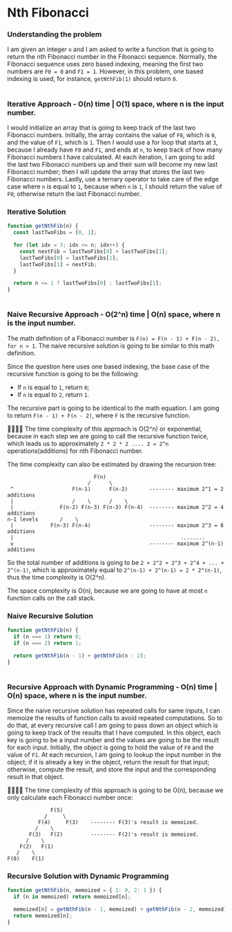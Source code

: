 # Nth Fibonacci

### Understanding the problem

I am given an integer `n` and I am asked to write a function that is going to return the nth Fibonacci number in the Fibonacci sequence. Normally, the Fibonacci sequence uses zero based indexing, meaning the first two numbers are `F0 = 0` and `F1 = 1`. However, in this problem, one based indexing is used, for instance, `getNthFib(1)` should return `0`.

#

### Iterative Approach - O(n) time | O(1) space, where n is the input number.

I would initialize an array that is going to keep track of the last two Fibonacci numbers. Initially, the array contains the value of `F0`, which is `0`, and the value of `F1`, which is `1`. Then I would use a for loop that starts at `3`, because I already have `F0` and `F1`, and ends at `n`, to keep track of how many Fibonacci numbers I have calculated. At each iteration, I am going to add the last two Fibonacci numbers up and their sum will become my new last Fibonacci number; then I will update the array that stores the last two Fibonacci numbers. Lastly, use a ternary operator to take care of the edge case where `n` is equal to `1`, because when `n` is `1`, I should return the value of `F0`; otherwise return the last Fibonacci number.

### Iterative Solution

```js
function getNthFib(n) {
  const lastTwoFibs = [0, 1];

  for (let idx = 3; idx <= n; idx++) {
    const nextFib = lastTwoFibs[0] + lastTwoFibs[1];
    lastTwoFibs[0] = lastTwoFibs[1];
    lastTwoFibs[1] = nextFib;
  }

  return n <= 1 ? lastTwoFibs[0] : lastTwoFibs[1];
}
```

#

### Naive Recursive Approach - O(2^n) time | O(n) space, where n is the input number.

The math definition of a Fibonacci number is `F(n) = F(n - 1) + F(n - 2), for n > 1`. The naive recursive solution is going to be similar to this math definition.

Since the question here uses one based indexing, the base case of the recursive function is going to be the following:

- If `n` is equal to `1`, return `0`;
- If `n` is equal to `2`, return `1`.

The recursive part is going to be identical to the math equation. I am going to return `F(n - 1) + F(n - 2)`, where `F` is the recursive function.

🙋‍♀️🙋‍♂️ The time complexity of this approach is O(2^n) or exponential, because in each step we are going to call the recursive function twice, which leads us to approximately `2 * 2 * 2 .... 2 = 2^n` operations(additions) for nth Fibonacci number.

The time complexity can also be estimated by drawing the recursion tree:

```
                            F(n)
                          /      \
 ^                   F(n-1)      F(n-2)       -------- maximum 2^1 = 2 additions
 |                   /    \      /    \
 |               F(n-2) F(n-3) F(n-3) F(n-4)  -------- maximum 2^2 = 4 additions
n-1 levels       /    \
 |            F(n-3) F(n-4)                   -------- maximum 2^3 = 8 additions
 |                                                      ........
 v                                            -------- maximum 2^(n-1) additions
```

So the total number of additions is going to be `2 + 2^2 + 2^3 + 2^4 + ... + 2^(n-1)`, which is approximately equal to `2^(n-1) + 2^(n-1) = 2 * 2^(n-1)`, thus the time complexity is O(2^n).

The space complexity is O(n), because we are going to have at most `n` function calls on the call stack.

### Naive Recursive Solution

```js
function getNthFib(n) {
  if (n === 1) return 0;
  if (n === 2) return 1;

  return getNthFib(n - 1) + getNthFib(n - 2);
}
```

#

### Recursive Approach with Dynamic Programming - O(n) time | O(n) space, where n is the input number.

Since the naive recursive solution has repeated calls for same inputs, I can memoize the results of function calls to avoid repeated computations. So to do that, at every recursive call I am going to pass down an object which is going to keep track of the results that I have computed. In this object, each key is going to be a input number and the values are going to be the result for each input. Initially, the object is going to hold the value of `F0` and the value of `F1`. At each recursion, I am going to lookup the input number in the object; if it is already a key in the object, return the result for that input; otherwise, compute the result, and store the input and the corresponding result in that object.

🙋‍♀️🙋‍♂️ The time complexity of this approach is going to be O(n), because we only calculate each Fibonacci number once:

```
              F(5)
            /     \
          F(4)     F(3)    -------- F(3)'s result is memoized.
         /    \
       F(3)   F(2)         -------- F(2)'s result is memoized.
      /    \
    F(2)   F(1)
   /    \
F(0)    F(1)
```

### Recursive Solution with Dynamic Programming

```js
function getNthFib(n, memoized = { 1: 0, 2: 1 }) {
  if (n in memoized) return memoized[n];

  memoized[n] = getNthFib(n - 1, memoized) + getNthFib(n - 2, memoized);
  return memoized[n];
}
```
